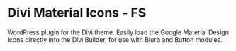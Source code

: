 Divi Material Icons - FS
==================

WordPress plugin for the Divi theme. Easily load the Google Material Design Icons directly into the Divi Builder, for use with Blurb and Button modules.
